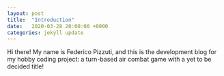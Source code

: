 ```yaml
---
layout: post
title:  "Introduction"
date:   2020-03-28 20:00:00 +0000
categories: jekyll update
---
```

Hi there! My name is Federico Pizzuti, and this is the development blog for my hobby coding project: a turn-based air combat game with a yet to be decided title!


